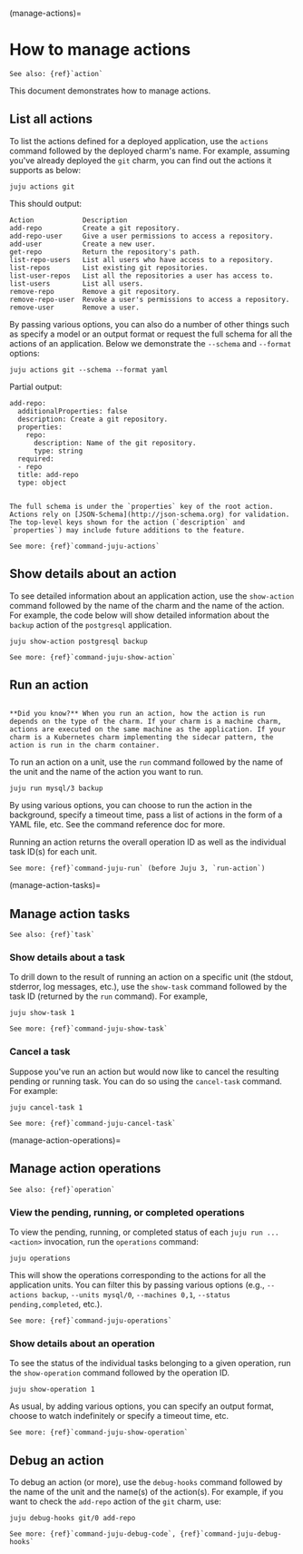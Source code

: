 (manage-actions)=
# How to manage actions

<!--
SOURCE: https://discourse.charmhub.io/t/juju-actions-opt-in-to-new-behaviour-from-juju-2-8/2255
TODO: Add more example outputs. (The doc above has many but they're from 2020, so they might not be the latest. And I don't quite get the first bit about the custom-defined action -- how does it get attached to the charm?
-->


```{ibnote}
See also: {ref}`action`
```

This document demonstrates how to manage actions.


## List all actions

To list the actions defined for a deployed application, use the `actions` command followed by the deployed charm's name. For example, assuming you've already deployed the `git` charm, you can find out the actions it supports as below:

```text
juju actions git
```

This should output:

```text
Action            Description
add-repo          Create a git repository.
add-repo-user     Give a user permissions to access a repository.
add-user          Create a new user.
get-repo          Return the repository's path.
list-repo-users   List all users who have access to a repository.
list-repos        List existing git repositories.
list-user-repos   List all the repositories a user has access to.
list-users        List all users.
remove-repo       Remove a git repository.
remove-repo-user  Revoke a user's permissions to access a repository.
remove-user       Remove a user.
```

By passing various options, you can also do a number of other things such as specify a model or an output format or request the full schema for all the actions of an application. Below we demonstrate the `--schema` and `--format` options:

```text
juju actions git --schema --format yaml
```

Partial output:

```text
add-repo:
  additionalProperties: false
  description: Create a git repository.
  properties:
    repo:
      description: Name of the git repository.
      type: string
  required:
  - repo
  title: add-repo
  type: object
```

```{note}

The full schema is under the `properties` key of the root action. Actions rely on [JSON-Schema](http://json-schema.org) for validation. The top-level keys shown for the action (`description` and `properties`) may include future additions to the feature.

```

```{ibnote}
See more: {ref}`command-juju-actions`
```

## Show details about an action

To see detailed information about an application action, use the `show-action` command followed by the name of the charm and the name of the action. For example, the code below will show detailed information about the `backup` action of the `postgresql` application.

```text
juju show-action postgresql backup
```

<!--add sample output-->

```{ibnote}
See more: {ref}`command-juju-show-action`
```

## Run an action

```{important}

**Did you know?** When you run an action, how the action is run depends on the type of the charm. If your charm is a machine charm, actions are executed on the same machine as the application. If your charm is a Kubernetes charm implementing the sidecar pattern, the action is run in the charm container.

```


To run an action on a unit, use the `run` command followed by the name of the unit and the name of the action you want to run.

```text
juju run mysql/3 backup
```

By using various options, you can choose to run the action in the background, specify a timeout time, pass a list of actions in the form of a YAML file, etc. See the command reference doc for more.

Running an action returns the overall operation ID as well as the individual task ID(s) for each unit.


```{ibnote}
See more: {ref}`command-juju-run` (before Juju 3, `run-action`)
```

(manage-action-tasks)=
## Manage action tasks
```{ibnote}
See also: {ref}`task`
```

### Show details about a task

To drill down to the result of running an action on a specific unit (the stdout, stderror, log messages, etc.), use the `show-task` command followed by the task ID (returned by the `run` command). For example,

```text
juju show-task 1
```

```{ibnote}
See more: {ref}`command-juju-show-task`
```

### Cancel a task


Suppose you've run an action but would now like to cancel the resulting pending or running task. You can do so using the `cancel-task` command. For example:

```text
juju cancel-task 1
```

```{ibnote}
See more: {ref}`command-juju-cancel-task`
```

(manage-action-operations)=
## Manage action operations

```{ibnote}
See also: {ref}`operation`
```
### View the pending, running, or completed operations


To view the pending, running, or completed status of each `juju run ... <action>` invocation, run the `operations` command:

```text
juju operations
```

This will show the operations corresponding to the actions for all the application units. You can filter this by passing various options (e.g., `--actions backup`, `--units mysql/0`, `--machines 0,1`, `--status pending,completed`, etc.).

```{ibnote}
See more: {ref}`command-juju-operations`
```

### Show details about an operation

To see the status of the individual tasks belonging to a given operation,  run the `show-operation` command followed by the operation ID.

```text
juju show-operation 1
```

As usual, by adding various options, you can specify an output format, choose to watch indefinitely or specify a timeout time, etc.

```{ibnote}
See more: {ref}`command-juju-show-operation`
```

## Debug an action


To debug an action (or more), use the `debug-hooks` command followed by the name of the unit and the name(s) of the action(s). For example, if you want to check the `add-repo` action of the `git` charm, use:

```text
juju debug-hooks git/0 add-repo
```

```{ibnote}
See more: {ref}`command-juju-debug-code`, {ref}`command-juju-debug-hooks`
```
